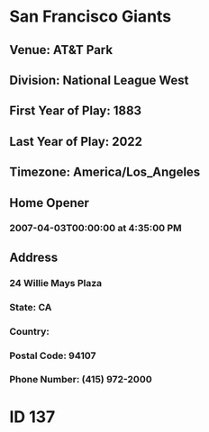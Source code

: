 # San Francisco Giants
## Venue: AT&T Park
## Division: National League West
## First Year of Play: 1883
## Last Year of Play: 2022
## Timezone: America/Los_Angeles
## Home Opener
### 2007-04-03T00:00:00 at 4:35:00 PM
## Address
### 24 Willie Mays Plaza
### State: CA
### Country: 
### Postal Code: 94107
### Phone Number: (415) 972-2000
# ID 137